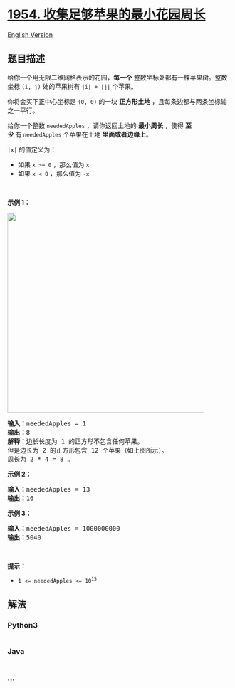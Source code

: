 # [1954. 收集足够苹果的最小花园周长](https://leetcode-cn.com/problems/minimum-garden-perimeter-to-collect-enough-apples)

[English Version](/solution/1900-1999/1954.Minimum%20Garden%20Perimeter%20to%20Collect%20Enough%20Apples/README_EN.md)

## 题目描述

<!-- 这里写题目描述 -->

<p>给你一个用无限二维网格表示的花园，<strong>每一个</strong>&nbsp;整数坐标处都有一棵苹果树。整数坐标&nbsp;<code>(i, j)</code>&nbsp;处的苹果树有 <code>|i| + |j|</code>&nbsp;个苹果。</p>

<p>你将会买下正中心坐标是 <code>(0, 0)</code>&nbsp;的一块 <strong>正方形土地</strong>&nbsp;，且每条边都与两条坐标轴之一平行。</p>

<p>给你一个整数&nbsp;<code>neededApples</code>&nbsp;，请你返回土地的&nbsp;<strong>最小周长</strong>&nbsp;，使得&nbsp;<strong>至少</strong>&nbsp;有<strong>&nbsp;</strong><code>neededApples</code>&nbsp;个苹果在土地&nbsp;<strong>里面或者边缘上</strong>。</p>

<p><code>|x|</code>&nbsp;的值定义为：</p>

<ul>
	<li>如果&nbsp;<code>x &gt;= 0</code>&nbsp;，那么值为&nbsp;<code>x</code></li>
	<li>如果&nbsp;<code>x &lt;&nbsp;0</code>&nbsp;，那么值为&nbsp;<code>-x</code></li>
</ul>

<p>&nbsp;</p>

<p><strong>示例 1：</strong></p>
<img alt="" src="https://pic.leetcode-cn.com/1627790803-qcBKFw-image.png" style="width: 442px; height: 449px;" />
<pre>
<b>输入：</b>neededApples = 1
<b>输出：</b>8
<b>解释：</b>边长长度为 1 的正方形不包含任何苹果。
但是边长为 2 的正方形包含 12 个苹果（如上图所示）。
周长为 2 * 4 = 8 。
</pre>

<p><strong>示例 2：</strong></p>

<pre>
<b>输入：</b>neededApples = 13
<b>输出：</b>16
</pre>

<p><strong>示例 3：</strong></p>

<pre>
<b>输入：</b>neededApples = 1000000000
<b>输出：</b>5040
</pre>

<p>&nbsp;</p>

<p><strong>提示：</strong></p>

<ul>
	<li><code>1 &lt;= neededApples &lt;= 10<sup>15</sup></code></li>
</ul>


## 解法

<!-- 这里可写通用的实现逻辑 -->

<!-- tabs:start -->

### **Python3**

<!-- 这里可写当前语言的特殊实现逻辑 -->

```python

```

### **Java**

<!-- 这里可写当前语言的特殊实现逻辑 -->

```java

```

### **...**

```

```

<!-- tabs:end -->
